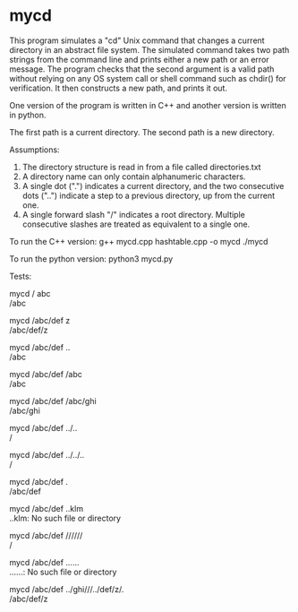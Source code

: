 # mycd

This program simulates a "cd" Unix command that changes a current
directory in an abstract file system. The simulated command takes two path
strings from the command line and prints either a new path or an error message.
The program checks that the second argument is a valid path without
relying on any OS system call or shell command such as chdir() for verification.
It then constructs a new path, and prints it out. 

One version of the program is written in C++ and another version is written in 
python.

The first path is a current directory. The second path is a new directory.

Assumptions:
1) The directory structure is read in from a file called directories.txt
2) A directory name can only contain alphanumeric characters. 
3) A single dot (".") indicates a current directory, and
the two consecutive dots ("..") indicate a step to a previous directory, up
from the current one. 
4) A single forward slash "/" indicates a root directory.
Multiple consecutive slashes are treated as equivalent to a single one.

To run the C++ version:
  g++ mycd.cpp hashtable.cpp -o mycd
  ./mycd

To run the python version:
  python3 mycd.py

Tests:

mycd / abc\
/abc

mycd /abc/def z\
/abc/def/z

mycd /abc/def ..\
/abc

mycd /abc/def /abc\
/abc

mycd /abc/def /abc/ghi\
/abc/ghi

mycd /abc/def ../..\
/

mycd /abc/def ../../..\
/

mycd /abc/def .\
/abc/def

mycd /abc/def ..klm\
..klm: No such file or directory

mycd /abc/def //////\
/

mycd /abc/def ......\
......: No such file or directory

mycd /abc/def ../ghi///../def/z/.\
/abc/def/z


